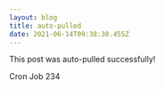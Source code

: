 ```yaml
---
layout: blog
title: auto-pulled
date: 2021-06-14T09:38:30.455Z
---
```

This post was auto-pulled successfully!

Cron Job 234
